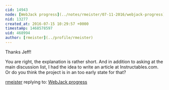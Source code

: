 ```yaml
---
cid: 14943
node: [WebJack progress](../notes/rmeister/07-11-2016/webjack-progress)
nid: 13277
created_at: 2016-07-15 10:29:57 +0000
timestamp: 1468578597
uid: 468994
author: [rmeister](../profile/rmeister)
---
```


Thanks Jeff!

You are right, the explanation is rather short. And in addition to asking at the main discussion list, I had the idea to write an article at Instructables.com. Or do you think the project is in an too early state for that?

[rmeister](../profile/rmeister) replying to: [WebJack progress](../notes/rmeister/07-11-2016/webjack-progress)

